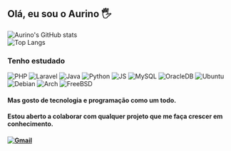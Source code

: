## Olá, eu sou o Aurino 🖐️
![Aurino's GitHub stats](https://github-readme-stats.vercel.app/api?username=AurinoMSMF&theme=dracula&show_icons=true)
<br>
![Top Langs](https://github-readme-stats.vercel.app/api/top-langs/?username=AurinoMSMF&hide_progress=true&theme=dracula)
### Tenho estudado
<img src="https://img.shields.io/badge/PHP-777BB4?style=for-the-badge&logo=php&logoColor=white" alt="PHP"> <img src="https://img.shields.io/badge/Laravel-FF2D20?style=for-the-badge&logo=laravel&logoColor=white" alt="Laravel"> <img src="https://img.shields.io/badge/Java-ED8B00?style=for-the-badge&logo=openjdk&logoColor=white" alt="Java"> <img src="https://img.shields.io/badge/Python-14354C?style=for-the-badge&logo=python&logoColor=white" alt="Python"> <img src="https://img.shields.io/badge/JavaScript-323330?style=for-the-badge&logo=javascript&logoColor=F7DF1E" alt="JS"> <img src="https://img.shields.io/badge/MySQL-005C84?style=for-the-badge&logo=mysql&logoColor=white" alt="MySQL"> <img src="https://img.shields.io/badge/Oracle-F80000?style=for-the-badge&logo=Oracle&logoColor=white" alt="OracleDB"> <img src="https://img.shields.io/badge/Ubuntu-E95420?style=for-the-badge&logo=ubuntu&logoColor=white" alt="Ubuntu"> <img src="https://img.shields.io/badge/Debian-A81D33?style=for-the-badge&logo=debian&logoColor=white" alt="Debian"> <img src="https://img.shields.io/badge/Arch_Linux-1793D1?style=for-the-badge&logo=arch-linux&logoColor=white" alt="Arch"> <img src="https://img.shields.io/badge/freebsd-AB2B28?style=for-the-badge&logo=freebsd&logoColor=white" alt="FreeBSD">

#### Mas gosto de tecnologia e programação como um todo.

#### Estou aberto a colaborar com qualquer projeto que me faça crescer em conhecimento.
#### [![Gmail](https://img.shields.io/badge/Gmail-D14836?style=for-the-badge&logo=gmail&logoColor=white)](aurinodoc@gmail.com)
